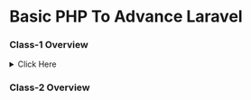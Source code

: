 # Basic PHP To Advance Laravel

### Class-1 Overview

<details>
  <summary>Click Here</summary>

#### 1. Github.

- What is Git & Github

- Why need Git & Github

- Git bash Downloads & Installation

- Create an Account on Github

- Create project Local to Online

- Create Project Online

- How to fork any github project from another account.

#### 2. IDE / Code Editor.

 - Vs Code Downloads.

 - Vs Code Editor keyboard shortcuts.
  
 - Important Package installation



</details>

### Class-2 Overview